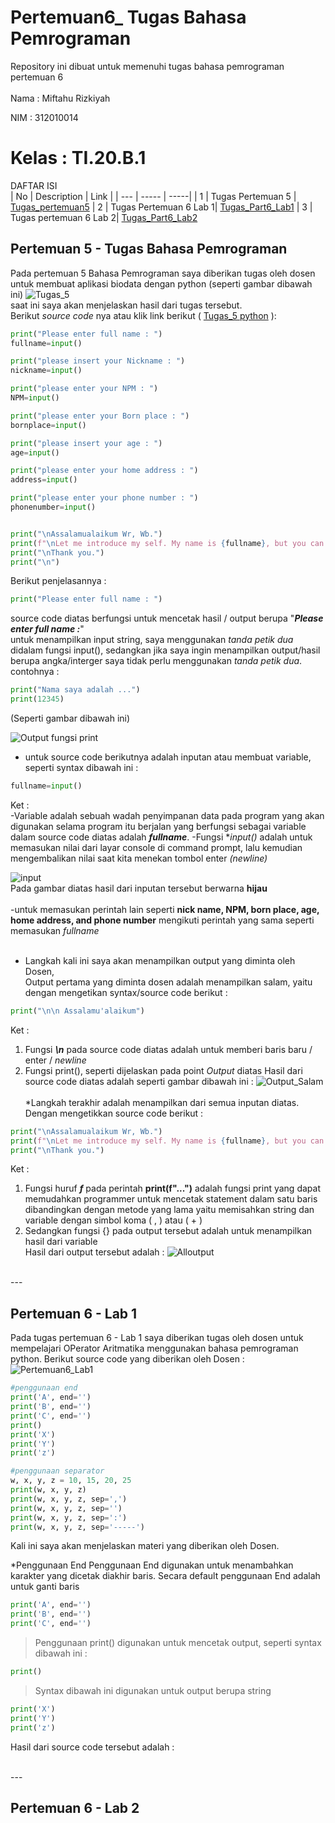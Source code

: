 # Pertemuan6_ Tugas Bahasa Pemrograman

Repository ini dibuat untuk memenuhi tugas bahasa pemrograman pertemuan 6 <br> <br>
Nama : Miftahu Rizkiyah

NIM  : 312010014

Kelas : TI.20.B.1
<br>
==========================
DAFTAR ISI <br>
| No | Description | Link |
| --- | ----- | -----|
| 1 | Tugas Pertemuan 5 | [Tugas_pertemuan5](#pertemuan-5---tugas-bahasa-pemrograman)
| 2 | Tugas Pertemuan 6 Lab 1| [Tugas_Part6_Lab1](#pertemuan-6---lab-1)
| 3 | Tugas pertemuan 6 Lab 2| [Tugas_Part6_Lab2](#pertemuan-6---lab-2)
<br>


## Pertemuan 5 - Tugas Bahasa Pemrograman

Pada pertemuan 5 Bahasa Pemrograman saya diberikan tugas oleh dosen untuk membuat aplikasi biodata dengan python (seperti gambar dibawah ini)
![Tugas_5](pict/Tugas_Part5.PNG)<br>
saat ini saya akan menjelaskan hasil dari tugas tersebut.<br>
Berikut *source code* nya atau klik link berikut ( [Tugas_5 python](tugas_p5.py) ): <br>
``` python
print("Please enter full name : ")
fullname=input()

print("please insert your Nickname : ")
nickname=input()

print("please enter your NPM : ")
NPM=input()

print("please enter your Born place : ")
bornplace=input()

print("please insert your age : ")
age=input()

print("please enter your home address : ")
address=input()

print("please enter your phone number : ")
phonenumber=input()


print("\nAssalamualaikum Wr, Wb.")
print(f"\nLet me introduce my self. My name is {fullname}, but you can call me {nickname}. My NPM is {NPM}. I was Born in {bornplace} and i am {age} years old. I am very glad if you want to invite my house in {address}. So, don't forget to call me before with the number {phonenumber}.")
print("\nThank you.")
print("\n")
```
Berikut penjelasannya :<br>
``` python
print("Please enter full name : ")
```
source code diatas berfungsi untuk mencetak hasil / output berupa "***Please enter full name :***" <br>
untuk menampilkan input string, saya menggunakan *tanda petik dua* didalam fungsi input(), sedangkan jika saya ingin menampilkan output/hasil berupa angka/interger saya tidak perlu menggunakan *tanda petik dua*. contohnya :
```python
print("Nama saya adalah ...")
print(12345)
```
(Seperti gambar dibawah ini)

![Output fungsi print](pict/output_print.PNG)<br>
* untuk source code berikutnya adalah inputan atau membuat variable, seperti syntax dibawah ini :
```python
fullname=input()
```
Ket : <br>
-Variable adalah sebuah wadah penyimpanan data pada program yang akan digunakan selama program itu berjalan yang berfungsi sebagai variable dalam source code diatas adalah ***fullname***.
-Fungsi **input()* adalah untuk memasukan nilai dari layar console di command prompt, lalu kemudian mengembalikan nilai saat kita menekan tombol enter *(newline)*<br>


![input](pict/Input_Nama.PNG)<br>
Pada gambar diatas hasil dari inputan tersebut berwarna **hijau**<br><br>
-untuk memasukan perintah lain seperti **nick name, NPM, born place, age, home address, and phone number** mengikuti perintah yang sama seperti memasukan *fullname* <br>
<br>
* Langkah kali ini saya akan menampilkan output yang diminta oleh Dosen,<br>
Output pertama yang diminta dosen adalah menampilkan salam, yaitu dengan mengetikan syntax/source code berikut :
```python
print("\n\n Assalamu'alaikum")
```
Ket :
1. Fungsi ***\n*** pada source code diatas adalah untuk memberi baris baru / enter / *newline*
2. Fungsi print(), seperti dijelaskan pada point *Output* diatas
Hasil dari source code diatas adalah seperti gambar dibawah ini :
![Output_Salam](pict/Assalamu'alaikum.PNG)<br><br>
*Langkah terakhir adalah menampilkan dari semua inputan diatas. Dengan mengetikkan source code berikut : <br>
```python
print("\nAssalamualaikum Wr, Wb.")
print(f"\nLet me introduce my self. My name is {fullname}, but you can call me {nickname}. My NPM is {NPM}. I was Born in {bornplace} and i am {age} years old. I am very glad if you want to invite my house in {address}. So, don't forget to call me before with the number {phonenumber}.")
print("\nThank you.")
```

Ket :
1. Fungsi huruf ***f*** pada perintah **print(f"...")** adalah fungsi print yang dapat memudahkan programmer untuk mencetak statement dalam satu baris dibandingkan dengan metode yang lama yaitu memisahkan string dan variable dengan simbol koma ( , ) atau ( + )<br>
2. Sedangkan fungsi {} pada output tersebut adalah untuk menampilkan hasil dari variable<br>
Hasil dari output tersebut adalah :
![Alloutput](pict/All_Output.PNG)

<br>
---
<br>

## Pertemuan 6 - Lab 1

Pada tugas pertemuan 6 - Lab 1 saya diberikan tugas oleh dosen untuk mempelajari OPerator Aritmatika menggunakan bahasa pemrograman python. Berikut source code yang diberikan oleh Dosen :
![Pertemuan6_Lab1](pict/Part6_Lab1.PNG)<br>
```python
#penggunaan end
print('A', end='')
print('B', end='')
print('C', end='')
print()
print('X')
print('Y')
print('z')

#penggunaan separator
w, x, y, z = 10, 15, 20, 25
print(w, x, y, z)
print(w, x, y, z, sep=',')
print(w, x, y, z, sep='')
print(w, x, y, z, sep=':')
print(w, x, y, z, sep='-----')
```
Kali ini saya akan menjelaskan materi yang diberikan oleh Dosen.<br>

*Penggunaan End
Penggunaan End digunakan untuk menambahkan karakter yang dicetak diakhir baris. Secara default penggunaan End adalah untuk ganti baris
```python
print('A', end='')
print('B', end='')
print('C', end='')
```

> Penggunaan print() digunakan untuk mencetak output, seperti syntax dibawah ini :
```python
print()
```

> Syntax dibawah ini digunakan untuk output berupa string
```python
print('X')
print('Y')
print('z')
```



Hasil dari source code tersebut adalah :


<br>
---
<br>

## Pertemuan 6 - Lab 2


 








